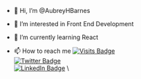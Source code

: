 - 👋 Hi, I’m @AubreyHBarnes
- 👀 I’m interested in Front End Development
- 🌱 I’m currently learning React

- 📫 How to reach me 
[![Visits Badge](https://badges.pufler.dev/visits/aubreyhbarnes/aubreyhbarnes)](https:aubreybarnes.dev) \
[![Twitter Badge](https://img.shields.io/badge/Twitter-Profile-informational?style=flat&logo=twitter&logoColor=white&color=1CA2F1)](https://twitter.com/HbarnesAu) \
[![LinkedIn Badge](https://img.shields.io/badge/LinkedIn-Profile-informational?style=flat&logo=linkedin&logoColor=white&color=0D76A8)](https://www.linkedin.com/in/aubrey-barnes/) \


<!---
AubreyHBarnes/AubreyHBarnes is a ✨ special ✨ repository because its `README.md` (this file) appears on your GitHub profile.
You can click the Preview link to take a look at your changes.
--->
